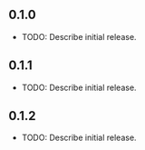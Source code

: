 ## 0.1.0

* TODO: Describe initial release.

## 0.1.1

* TODO: Describe initial release.

## 0.1.2

* TODO: Describe initial release.
